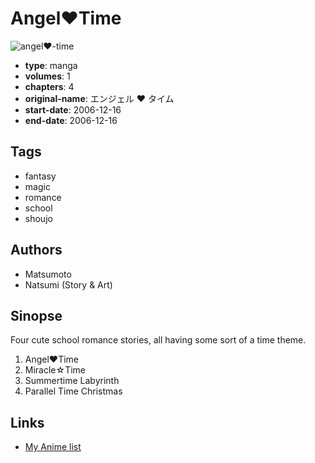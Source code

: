 # Angel♥Time

![angel♥-time](https://cdn.myanimelist.net/images/manga/3/172802.jpg)

-   **type**: manga
-   **volumes**: 1
-   **chapters**: 4
-   **original-name**: エンジェル ♥ タイム
-   **start-date**: 2006-12-16
-   **end-date**: 2006-12-16

## Tags

-   fantasy
-   magic
-   romance
-   school
-   shoujo

## Authors

-   Matsumoto
-   Natsumi (Story & Art)

## Sinopse

Four cute school romance stories, all having some sort of a time theme.

1. Angel♥Time
2. Miracle☆Time
3. Summertime Labyrinth
4. Parallel Time Christmas

## Links

-   [My Anime list](https://myanimelist.net/manga/5162/Angel%E2%99%A5Time)
